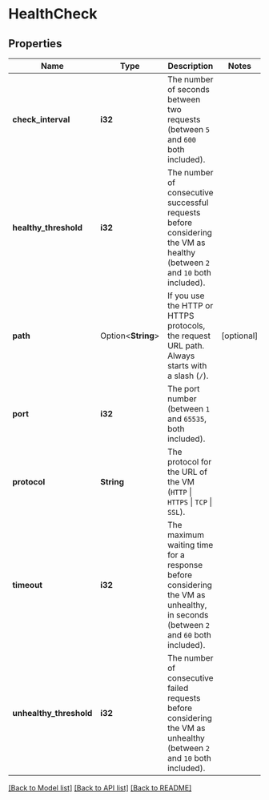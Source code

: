 # HealthCheck

## Properties

Name | Type | Description | Notes
------------ | ------------- | ------------- | -------------
**check_interval** | **i32** | The number of seconds between two requests (between `5` and `600` both included). | 
**healthy_threshold** | **i32** | The number of consecutive successful requests before considering the VM as healthy (between `2` and `10` both included). | 
**path** | Option<**String**> | If you use the HTTP or HTTPS protocols, the request URL path. Always starts with a slash (`/`). | [optional]
**port** | **i32** | The port number (between `1` and `65535`, both included). | 
**protocol** | **String** | The protocol for the URL of the VM (`HTTP` \\| `HTTPS` \\| `TCP` \\| `SSL`). | 
**timeout** | **i32** | The maximum waiting time for a response before considering the VM as unhealthy, in seconds (between `2` and `60` both included). | 
**unhealthy_threshold** | **i32** | The number of consecutive failed requests before considering the VM as unhealthy (between `2` and `10` both included). | 

[[Back to Model list]](../README.md#documentation-for-models) [[Back to API list]](../README.md#documentation-for-api-endpoints) [[Back to README]](../README.md)


